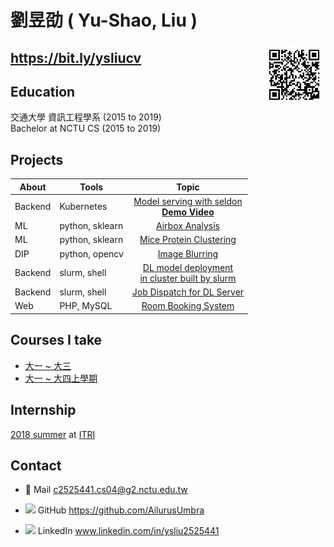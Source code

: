 # 劉昱劭  ( Yu-Shao, Liu )
<img align="right" width="100" height="100" src="https://github.com/AilurusUmbra/Archived/blob/master/entry.png">

## https://bit.ly/ysliucv 

## Education
交通大學 資訊工程學系 (2015 to 2019)<br>
Bachelor at NCTU CS (2015 to 2019)

## Projects
| About | Tools| Topic |
| -------- |---|:--------:|
| Backend | Kubernetes | [Model serving with seldon](https://github.com/AilurusUmbra/Archived/blob/master/summer.pdf)<br> [**Demo Video**](https://drive.google.com/open?id=1AzHRxH3mCPZIh4bj2OLzEZ5Fqvf1HOPW)
| ML | python, sklearn|[Airbox Analysis](https://github.com/AilurusUmbra/machine_learning/blob/master/final/Final-project-report.pdf)
| ML | python, sklearn| [Mice Protein Clustering](https://github.com/AilurusUmbra/DS2/blob/master/final/final_0416235.pdf) | 
| DIP | python, opencv| [Image Blurring](https://github.com/AilurusUmbra/DIP/blob/master/0416235_project.ipynb)
| Backend | slurm, shell | [DL model deployment<br>in cluster built by slurm](https://drive.google.com/open?id=1ZAXL8MgYhmEE68rrB5j7C42p5C3Sw9Fl)
| Backend | slurm, shell |[Job Dispatch for DL Server](https://drive.google.com/open?id=1W2wAycVoLv551ttIPnz_IkIneuk5MGzL)
| Web| PHP, MySQL | [Room Booking System](https://github.com/AilurusUmbra/RoomBooking) |

## Courses I take
* [大一 ~ 大三](https://drive.google.com/open?id=1G8DoCVXINVcS0xQNEzHtcc3qZAV6e_58)
* [大一 ~ 大四上學期](https://drive.google.com/open?id=1qNIz4-gZdpgdHD9qH9Xljx4uyQyF6-GP)

## Internship
[2018 summer](https://drive.google.com/open?id=1tVOgL9xqbFJ2H9iSGo-d4oY9E-20wKqk) at [ITRI](https://www.itri.org.tw/) 


## Contact
* 📧 Mail
c2525441.cs04@g2.nctu.edu.tw

* ![](https://i.imgur.com/OoqjT3S.png)   GitHub
https://github.com/AilurusUmbra

* ![](https://i.imgur.com/ojdaaUu.png) LinkedIn
www.linkedin.com/in/ysliu2525441

